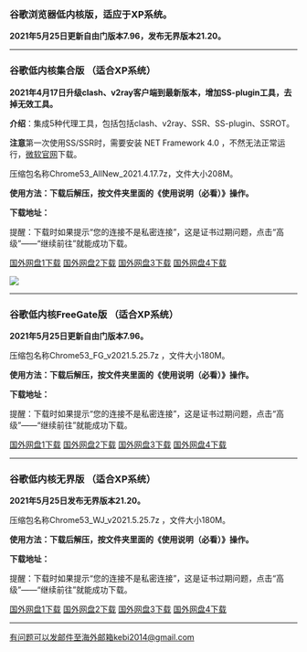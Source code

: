 ### 谷歌浏览器低内核版，适应于XP系统。

**2021年5月25日更新自由门版本7.96，发布无界版本21.20。**

***

### 谷歌低内核集合版 （适合XP系统）

**2021年4月17日升级clash、v2ray客户端到最新版本，增加SS-plugin工具，去掉无效工具。**

**介绍**：集成5种代理工具，包括包括clash、v2ray、SSR、SS-plugin、SSROT。

**注意**第一次使用SS/SSR时，需要安装 NET Framework 4.0 ，不然无法正常运行，[微软官网](https://www.microsoft.com/zh-cn/download/details.aspx?id=17718)下载。

压缩包名称Chrome53_AllNew_2021.4.17.7z，文件大小208M。

**使用方法：下载后解压，按文件夹里面的《使用说明（必看）》操作。**

**下载地址：**

提醒：下载时如果提示“您的连接不是私密连接”，这是证书过期问题，点击“高级”——“继续前往”就能成功下载。

[国外网盘1下载](https://tr101.free4444.xyz/Chrome53_AllNew_2021.4.17.7z) 
[国外网盘2下载](https://tr61.free4444.xyz/Chrome53_AllNew_2021.4.17.7z) 
[国外网盘3下载](https://tr71.free4444.xyz/Chrome53_AllNew_2021.4.17.7z) 
[国外网盘4下载](https://tr91.free4444.xyz/Chrome53_AllNew_2021.4.17.7z) 

![](https://cdn.jsdelivr.net/gh/Alvin9999/pac2/softimag/chrome53-2.PNG)

***

### 谷歌低内核FreeGate版 （适合XP系统）

**2021年5月25日更新自由门版本7.96。**

压缩包名称Chrome53_FG_v2021.5.25.7z ，文件大小180M。

**使用方法：下载后解压，按文件夹里面的《使用说明（必看）》操作。**

**下载地址：**

提醒：下载时如果提示“您的连接不是私密连接”，这是证书过期问题，点击“高级”——“继续前往”就能成功下载。

[国外网盘1下载](https://tr101.free4444.xyz/Chrome53_FG_v2021.5.25.7z) 
[国外网盘2下载](https://tr61.free4444.xyz/Chrome53_FG_v2021.5.25.7z) 
[国外网盘3下载](https://tr71.free4444.xyz/Chrome53_FG_v2021.5.25.7z) 
[国外网盘4下载](https://tr91.free4444.xyz/Chrome53_FG_v2021.5.25.7z) 

***

### 谷歌低内核无界版 （适合XP系统）

**2021年5月25日发布无界版本21.20。**

压缩包名称Chrome53_WJ_v2021.5.25.7z ，文件大小180M。

**使用方法：下载后解压，按文件夹里面的《使用说明（必看）》操作。**

**下载地址：**

提醒：下载时如果提示“您的连接不是私密连接”，这是证书过期问题，点击“高级”——“继续前往”就能成功下载。

[国外网盘1下载](https://tr101.free4444.xyz/Chrome53_WJ_v2021.5.25.7z) 
[国外网盘2下载](https://tr61.free4444.xyz/Chrome53_WJ_v2021.5.25.7z) 
[国外网盘3下载](https://tr71.free4444.xyz/Chrome53_WJ_v2021.5.25.7z) 
[国外网盘4下载](https://tr91.free4444.xyz/Chrome53_WJ_v2021.5.25.7z) 


***


有问题可以发邮件至海外邮箱kebi2014@gmail.com
